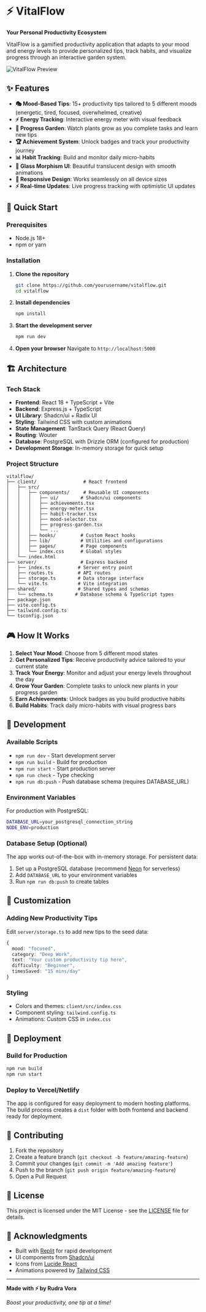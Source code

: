 # ⚡ VitalFlow

**Your Personal Productivity Ecosystem**

VitalFlow is a gamified productivity application that adapts to your mood and energy levels to provide personalized tips, track habits, and visualize progress through an interactive garden system.

![VitalFlow Preview](https://img.shields.io/badge/VitalFlow-Productivity%20Ecosystem-blueviolet?style=for-the-badge)

## ✨ Features

- **🎭 Mood-Based Tips**: 15+ productivity tips tailored to 5 different moods (energetic, tired, focused, overwhelmed, creative)
- **⚡ Energy Tracking**: Interactive energy meter with visual feedback
- **🌱 Progress Garden**: Watch plants grow as you complete tasks and learn new tips
- **🏆 Achievement System**: Unlock badges and track your productivity journey
- **📊 Habit Tracking**: Build and monitor daily micro-habits
- **🎨 Glass Morphism UI**: Beautiful translucent design with smooth animations
- **📱 Responsive Design**: Works seamlessly on all device sizes
- **⚡ Real-time Updates**: Live progress tracking with optimistic UI updates

## 🚀 Quick Start

### Prerequisites

- Node.js 18+ 
- npm or yarn

### Installation

1. **Clone the repository**
   ```bash
   git clone https://github.com/yourusername/vitalflow.git
   cd vitalflow
   ```

2. **Install dependencies**
   ```bash
   npm install
   ```

3. **Start the development server**
   ```bash
   npm run dev
   ```

4. **Open your browser**
   Navigate to `http://localhost:5000`

## 🏗️ Architecture

### Tech Stack

- **Frontend**: React 18 + TypeScript + Vite
- **Backend**: Express.js + TypeScript
- **UI Library**: Shadcn/ui + Radix UI
- **Styling**: Tailwind CSS with custom animations
- **State Management**: TanStack Query (React Query)
- **Routing**: Wouter
- **Database**: PostgreSQL with Drizzle ORM (configured for production)
- **Development Storage**: In-memory storage for quick setup

### Project Structure

```
vitalflow/
├── client/                 # React frontend
│   ├── src/
│   │   ├── components/     # Reusable UI components
│   │   │   ├── ui/        # Shadcn/ui components
│   │   │   ├── achievements.tsx
│   │   │   ├── energy-meter.tsx
│   │   │   ├── habit-tracker.tsx
│   │   │   ├── mood-selector.tsx
│   │   │   ├── progress-garden.tsx
│   │   │   └── ...
│   │   ├── hooks/         # Custom React hooks
│   │   ├── lib/           # Utilities and configurations
│   │   ├── pages/         # Page components
│   │   └── index.css      # Global styles
│   └── index.html
├── server/                # Express backend
│   ├── index.ts          # Server entry point
│   ├── routes.ts         # API routes
│   ├── storage.ts        # Data storage interface
│   └── vite.ts           # Vite integration
├── shared/               # Shared types and schemas
│   └── schema.ts        # Database schema & TypeScript types
├── package.json
├── vite.config.ts
├── tailwind.config.ts
└── tsconfig.json
```

## 🎮 How It Works

1. **Select Your Mood**: Choose from 5 different mood states
2. **Get Personalized Tips**: Receive productivity advice tailored to your current state
3. **Track Your Energy**: Monitor and adjust your energy levels throughout the day
4. **Grow Your Garden**: Complete tasks to unlock new plants in your progress garden
5. **Earn Achievements**: Unlock badges as you build productive habits
6. **Build Habits**: Track daily micro-habits with visual progress bars

## 🔧 Development

### Available Scripts

- `npm run dev` - Start development server
- `npm run build` - Build for production
- `npm run start` - Start production server
- `npm run check` - Type checking
- `npm run db:push` - Push database schema (requires DATABASE_URL)

### Environment Variables

For production with PostgreSQL:
```bash
DATABASE_URL=your_postgresql_connection_string
NODE_ENV=production
```

### Database Setup (Optional)

The app works out-of-the-box with in-memory storage. For persistent data:

1. Set up a PostgreSQL database (recommend [Neon](https://neon.tech) for serverless)
2. Add `DATABASE_URL` to your environment variables
3. Run `npm run db:push` to create tables

## 🎨 Customization

### Adding New Productivity Tips

Edit `server/storage.ts` to add new tips to the seed data:

```typescript
{
  mood: "focused",
  category: "Deep Work", 
  text: "Your custom productivity tip here",
  difficulty: "Beginner",
  timesSaved: "15 mins/day"
}
```

### Styling

- Colors and themes: `client/src/index.css`
- Component styling: `tailwind.config.ts`
- Animations: Custom CSS in `index.css`

## 🚀 Deployment

### Build for Production

```bash
npm run build
npm run start
```

### Deploy to Vercel/Netlify

The app is configured for easy deployment to modern hosting platforms. The build process creates a `dist` folder with both frontend and backend ready for deployment.

## 🤝 Contributing

1. Fork the repository
2. Create a feature branch (`git checkout -b feature/amazing-feature`)
3. Commit your changes (`git commit -m 'Add amazing feature'`)
4. Push to the branch (`git push origin feature/amazing-feature`)
5. Open a Pull Request

## 📄 License

This project is licensed under the MIT License - see the [LICENSE](LICENSE) file for details.

## 🙏 Acknowledgments

- Built with [Replit](https://replit.com) for rapid development
- UI components from [Shadcn/ui](https://ui.shadcn.com/)
- Icons from [Lucide React](https://lucide.dev/)
- Animations powered by [Tailwind CSS](https://tailwindcss.com/)

---

**Made with ⚡ by Rudra Vora**

*Boost your productivity, one tip at a time!*
